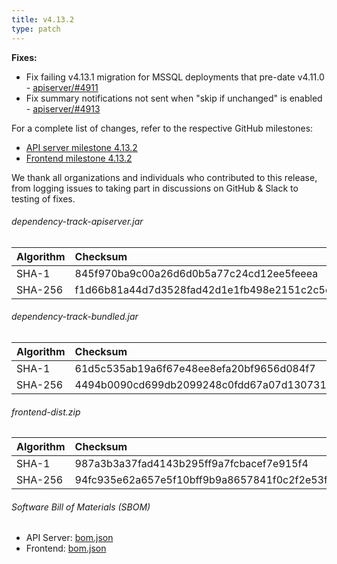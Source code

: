```yaml
---
title: v4.13.2
type: patch
---
```


**Fixes:**

* Fix failing v4.13.1 migration for MSSQL deployments that pre-date v4.11.0 - [apiserver/#4911]
* Fix summary notifications not sent when "skip if unchanged" is enabled - [apiserver/#4913]

For a complete list of changes, refer to the respective GitHub milestones:

* [API server milestone 4.13.2](https://github.com/DependencyTrack/dependency-track/milestone/56?closed=1)
* [Frontend milestone 4.13.2](https://github.com/DependencyTrack/frontend/milestone/41?closed=1)

We thank all organizations and individuals who contributed to this release, from logging issues to taking part in discussions on GitHub & Slack to testing of fixes.

###### dependency-track-apiserver.jar

| Algorithm | Checksum |
|:----------|:---------|
| SHA-1     | 845f970ba9c00a26d6d0b5a77c24cd12ee5feeea         |
| SHA-256   | f1d66b81a44d7d3528fad42d1e1fb498e2151c2c5e78c1070942be54456bf7d1         |

###### dependency-track-bundled.jar

| Algorithm | Checksum |
|:----------|:---------|
| SHA-1     | 61d5c535ab19a6f67e48ee8efa20bf9656d084f7         |
| SHA-256   | 4494b0090cd699db2099248c0fdd67a07d130731bbc476287251aa84d008bfa4         |

###### frontend-dist.zip

| Algorithm | Checksum                                                         |
|:----------|:-----------------------------------------------------------------|
| SHA-1     | 987a3b3a37fad4143b295ff9a7fcbacef7e915f4                         |
| SHA-256   | 94fc935e62a657e5f10bff9b9a8657841f0c2f2e53fd234c881580874bb95f14 |

###### Software Bill of Materials (SBOM)

* API Server: [bom.json](https://github.com/DependencyTrack/dependency-track/releases/download/4.13.2/bom.json)
* Frontend: [bom.json](https://github.com/DependencyTrack/frontend/releases/download/4.13.2/bom.json)

[apiserver/#4911]: https://github.com/DependencyTrack/dependency-track/pull/4911
[apiserver/#4913]: https://github.com/DependencyTrack/dependency-track/pull/4913
